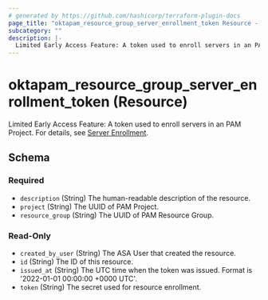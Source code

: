 ```yaml
---
# generated by https://github.com/hashicorp/terraform-plugin-docs
page_title: "oktapam_resource_group_server_enrollment_token Resource - terraform-provider-oktapam"
subcategory: ""
description: |-
  Limited Early Access Feature: A token used to enroll servers in an PAM Project. For details, see Server Enrollment https://help.okta.com/en/programs/opa-pam/Content/Topics/privileged-access/server-agent/pam-enroll-a-server.htm.
---
```


# oktapam_resource_group_server_enrollment_token (Resource)

Limited Early Access Feature: A token used to enroll servers in an PAM Project. For details, see [Server Enrollment](https://help.okta.com/en/programs/opa-pam/Content/Topics/privileged-access/server-agent/pam-enroll-a-server.htm).



<!-- schema generated by tfplugindocs -->
## Schema

### Required

- `description` (String) The human-readable description of the resource.
- `project` (String) The UUID of PAM Project.
- `resource_group` (String) The UUID of PAM Resource Group.

### Read-Only

- `created_by_user` (String) The ASA User that created the resource.
- `id` (String) The ID of this resource.
- `issued_at` (String) The UTC time when the token was issued. Format is '2022-01-01 00:00:00 +0000 UTC'.
- `token` (String) The secret used for resource enrollment.


